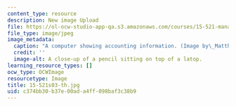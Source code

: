 ```yaml
---
content_type: resource
description: New image Upload
file: https://ol-ocw-studio-app-qa.s3.amazonaws.com/courses/15-521-management-accounting-and-control-spring-2003/c374bb30b37e00ada4ff098baf3c38b9_15-521s03-th.jpg
file_type: image/jpeg
image_metadata:
  caption: "A computer showing accounting information. (Image by\_Matthew Palmer.)"
  credit: ''
  image-alt: A close-up of a pencil sitting on top of a latop.
learning_resource_types: []
ocw_type: OCWImage
resourcetype: Image
title: 15-521s03-th.jpg
uid: c374bb30-b37e-00ad-a4ff-098baf3c38b9
---
```

